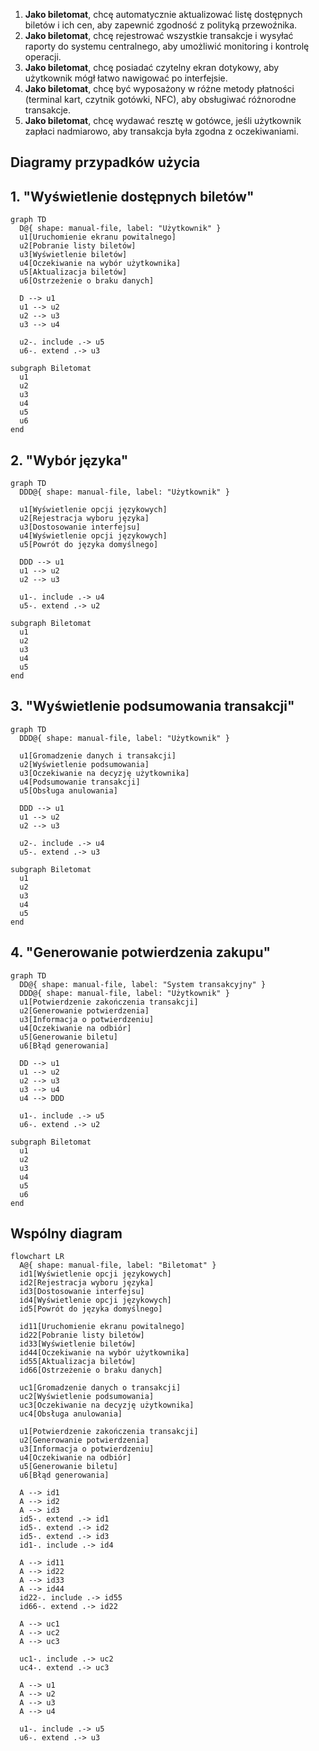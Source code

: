 1. **Jako biletomat**, chcę automatycznie aktualizować listę dostępnych biletów i ich cen, aby zapewnić zgodność z polityką przewoźnika.
1. **Jako biletomat**, chcę rejestrować wszystkie transakcje i wysyłać raporty do systemu centralnego, aby umożliwić monitoring i kontrolę operacji.
1. **Jako biletomat**, chcę posiadać czytelny ekran dotykowy, aby użytkownik mógł 
łatwo nawigować po interfejsie.
2. **Jako biletomat**, chcę być wyposażony w różne metody płatności (terminal kart, czytnik gotówki, NFC), aby obsługiwać różnorodne transakcje.
3. **Jako biletomat**, chcę wydawać resztę w gotówce, jeśli użytkownik zapłaci 
nadmiarowo, aby transakcja była zgodna z oczekiwaniami.

## Diagramy przypadków użycia

## 1. "Wyświetlenie dostępnych biletów"
```mermaid
graph TD
  D@{ shape: manual-file, label: "Użytkownik" }
  u1[Uruchomienie ekranu powitalnego]
  u2[Pobranie listy biletów]
  u3[Wyświetlenie biletów]
  u4[Oczekiwanie na wybór użytkownika]
  u5[Aktualizacja biletów]
  u6[Ostrzeżenie o braku danych]

  D --> u1
  u1 --> u2
  u2 --> u3
  u3 --> u4

  u2-. include .-> u5
  u6-. extend .-> u3

subgraph Biletomat
  u1
  u2
  u3
  u4
  u5
  u6
end

```

## 2. "Wybór języka"


```mermaid
graph TD
  DDD@{ shape: manual-file, label: "Użytkownik" }

  u1[Wyświetlenie opcji językowych]
  u2[Rejestracja wyboru języka]
  u3[Dostosowanie interfejsu]
  u4[Wyświetlenie opcji językowych]
  u5[Powrót do języka domyślnego]

  DDD --> u1
  u1 --> u2
  u2 --> u3

  u1-. include .-> u4
  u5-. extend .-> u2

subgraph Biletomat
  u1
  u2
  u3
  u4
  u5
end

```

## 3. "Wyświetlenie podsumowania transakcji"

```mermaid
graph TD
  DDD@{ shape: manual-file, label: "Użytkownik" }

  u1[Gromadzenie danych i transakcji]
  u2[Wyświetlenie podsumowania]
  u3[Oczekiwanie na decyzję użytkownika]
  u4[Podsumowanie transakcji]
  u5[Obsługa anulowania]

  DDD --> u1
  u1 --> u2
  u2 --> u3

  u2-. include .-> u4
  u5-. extend .-> u3

subgraph Biletomat
  u1
  u2
  u3
  u4
  u5
end

```

## 4. "Generowanie potwierdzenia zakupu"

```mermaid
graph TD
  DD@{ shape: manual-file, label: "System transakcyjny" }
  DDD@{ shape: manual-file, label: "Użytkownik" }
  u1[Potwierdzenie zakończenia transakcji]
  u2[Generowanie potwierdzenia]
  u3[Informacja o potwierdzeniu]
  u4[Oczekiwanie na odbiór]
  u5[Generowanie biletu]
  u6[Błąd generowania]

  DD --> u1
  u1 --> u2
  u2 --> u3
  u3 --> u4
  u4 --> DDD

  u1-. include .-> u5
  u6-. extend .-> u2

subgraph Biletomat
  u1
  u2
  u3
  u4
  u5
  u6
end

```
## Wspólny diagram

```mermaid
flowchart LR
  A@{ shape: manual-file, label: "Biletomat" }
  id1[Wyświetlenie opcji językowych]
  id2[Rejestracja wyboru języka]
  id3[Dostosowanie interfejsu]
  id4[Wyświetlenie opcji językowych]
  id5[Powrót do języka domyślnego]

  id11[Uruchomienie ekranu powitalnego]
  id22[Pobranie listy biletów]
  id33[Wyświetlenie biletów]
  id44[Oczekiwanie na wybór użytkownika]
  id55[Aktualizacja biletów]
  id66[Ostrzeżenie o braku danych]

  uc1[Gromadzenie danych o transakcji]
  uc2[Wyświetlenie podsumowania]
  uc3[Oczekiwanie na decyzję użytkownika]
  uc4[Obsługa anulowania]

  u1[Potwierdzenie zakończenia transakcji]
  u2[Generowanie potwierdzenia]
  u3[Informacja o potwierdzeniu]
  u4[Oczekiwanie na odbiór]
  u5[Generowanie biletu]
  u6[Błąd generowania]

  A --> id1
  A --> id2
  A --> id3
  id5-. extend .-> id1
  id5-. extend .-> id2
  id5-. extend .-> id3
  id1-. include .-> id4

  A --> id11
  A --> id22
  A --> id33
  A --> id44
  id22-. include .-> id55
  id66-. extend .-> id22

  A --> uc1
  A --> uc2
  A --> uc3

  uc1-. include .-> uc2
  uc4-. extend .-> uc3

  A --> u1
  A --> u2
  A --> u3
  A --> u4

  u1-. include .-> u5
  u6-. extend .-> u3
```
